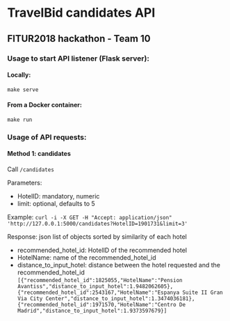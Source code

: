 # TravelBid candidates API
## FITUR2018 hackathon - Team 10

### Usage to start API listener (Flask server):

#### Locally:
`make serve`

#### From a Docker container:
`make run`


### Usage of API requests:

#### Method 1: candidates
Call `/candidates`

Parameters:
- HotelID: mandatory, numeric
- limit: optional, defaults to 5

Example:
`curl -i -X GET -H "Accept: application/json" 'http://127.0.0.1:5000/candidates?HotelID=1901731&limit=3'`

Response: json list of objects sorted by similarity of each hotel
- recommended_hotel_id: HotelID of the recommended hotel
- HotelName: name of the recommended_hotel_id
- distance_to_input_hotel: distance between the hotel requested and the recommended_hotel_id
`[{"recommended_hotel_id":1825055,"HotelName":"Pension Avantiss","distance_to_input_hotel":1.9482062605},{"recommended_hotel_id":2543167,"HotelName":"Espanya Suite II Gran Via City Center","distance_to_input_hotel":1.3474036181},{"recommended_hotel_id":1971570,"HotelName":"Centro De Madrid","distance_to_input_hotel":1.9373597679}]`
